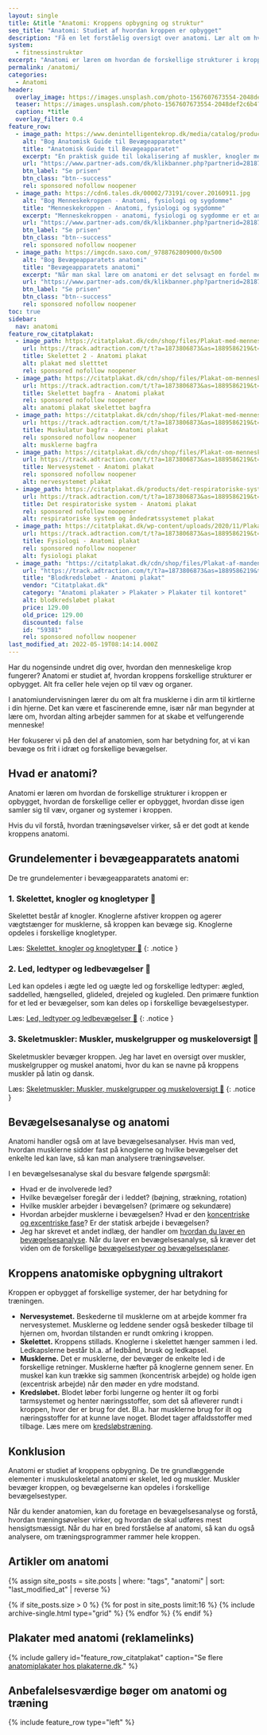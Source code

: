 ```yaml
---
layout: single
title: &title "Anatomi: Kroppens opbygning og struktur"
seo_title: "Anatomi: Studiet af hvordan kroppen er opbygget"
description: "Få en let forståelig oversigt over anatomi. Lær alt om hvordan de forskellige strukturer i kroppen er opbygget, fx knogler, muskler og led."
system:
  - fitnessinstruktør
excerpt: "Anatomi er læren om hvordan de forskellige strukturer i kroppen er opbygget, hvordan de forskellige celler er opbygget, hvordan disse igen samler sig til væv, organer og systemer i kroppen."
permalink: /anatomi/
categories:
  - Anatomi
header:
  overlay_image: https://images.unsplash.com/photo-1567607673554-2048def2c6b4?ixlib=rb-1.2.1&ixid=eyJhcHBfaWQiOjEyMDd9&auto=format&fit=crop&h=630&w=1200&q=60
  teaser: https://images.unsplash.com/photo-1567607673554-2048def2c6b4?ixlib=rb-1.2.1&ixid=eyJhcHBfaWQiOjEyMDd9&auto=format&fit=crop&h=300&w=400&q=10
  caption: *title
  overlay_filter: 0.4
feature_row:
  - image_path: https://www.denintelligentekrop.dk/media/catalog/product/cache/1/image/960x/9df78eab33525d08d6e5fb8d27136e95/a/n/anatomisk-guide-til-bevaegeapparatet-9788777499104-andrew-biel-gitte-bjerg-fuusager.jpg
    alt: "Bog Anatomisk Guide til Bevægeapparatet"
    title: "Anatomisk Guide til Bevægeapparatet"
    excerpt: "En praktisk guide til lokalisering af muskler, knogler med mere. Før du kan få succes med at undersøge og behandle bevægeapparatet, er du nødt til først at kende dets opbygning og kunne lokalisere de relevante strukturer."
    url: "https://www.partner-ads.com/dk/klikbanner.php?partnerid=28187&bannerid=38484&htmlurl=https://www.denintelligentekrop.dk/anatomisk-guide-til-bevaegeapparatet-9788777499104"
    btn_label: "Se prisen"
    btn_class: "btn--success"
    rel: sponsored nofollow noopener
  - image_path: https://cdn6.tales.dk/00002/73191/cover.20160911.jpg
    alt: "Bog Menneskekroppen - Anatomi, fysiologi og sygdomme"
    title: "Menneskekroppen - Anatomi, fysiologi og sygdomme"
    excerpt: "Menneskekroppen - anatomi, fysiologi og sygdomme er et anatomisk atlas til mennesket i det 21. århundrede. Gennem de computergenererede 3d-billeder og fantastiske illustrationer kan man opleve menneskekroppen i hidtil uset detaljegrad og skønhed."
    url: "https://www.partner-ads.com/dk/klikbanner.php?partnerid=28187&bannerid=84908&htmlurl=https://www.bog-ide.dk/produkt/246230/steve-parker-menneskekroppen-indbundet/1589853"
    btn_label: "Se prisen"
    btn_class: "btn--success"
    rel: sponsored nofollow noopener
  - image_path: https://imgcdn.saxo.com/_9788762809000/0x500
    alt: "Bog Bevægeapparatets anatomi"
    title: "Bevægeapparatets anatomi"
    excerpt: "Når man skal lære om anatomi er det selvsagt en fordel med gode lærebøger, og her er “Bevægeapparatets anatomi” en absolut klassiker. Bag lærebogen står forfatterne Finn Bojsen Møller, Jan Hejle, Erik Bruun Simonsen, Jørgen Tranum-Jensen. De kombinerer viden om almen anatomi med information om hvordan man forebygger, undersøger, behandler, træner og genoptræner."
    url: "https://www.partner-ads.com/dk/klikbanner.php?partnerid=28187&bannerid=43264&htmlurl=https://www.saxo.com/dk/bevaegeapparatets-anatomi_joergen-tranum-jensen_indbundet_9788762809000"
    btn_label: "Se prisen"
    btn_class: "btn--success"
    rel: sponsored nofollow noopener
toc: true
sidebar:
  nav: anatomi
feature_row_citatplakat:
  - image_path: https://citatplakat.dk/cdn/shop/files/Plakat-med-menneskets-skelet-AN10028.png?v=1734685912
    url: https://track.adtraction.com/t/t?a=1873806873&as=1889586219&t=2&tk=1&url=https://citatplakat.dk/products/skelettet-anatomi-plakat-1?_pos=2&_sid=d7a1ea844&_ss=r
    title: Skelettet 2 - Anatomi plakat
    alt: plakat med sletttet
    rel: sponsored nofollow noopener
  - image_path: https://citatplakat.dk/cdn/shop/files/Plakat-om-menneskets-skelet-bagfra-AN10026.png?v=1734675735
    url: https://track.adtraction.com/t/t?a=1873806873&as=1889586219&t=2&tk=1&url=https://citatplakat.dk/products/skelettet-bagfra-anatomi-plakat-1?_pos=6&_sid=d7a1ea844&_ss=r
    title: Skelettet bagfra - Anatomi plakat
    rel: sponsored nofollow noopener
    alt: anatomi plakat skelettet bagfra
  - image_path: https://citatplakat.dk/cdn/shop/files/Plakat-med-menneskets-muskler-AN10023.png?v=1734641138
    url: https://track.adtraction.com/t/t?a=1873806873&as=1889586219&t=2&tk=1&url=https://citatplakat.dk/products/muskulatur-anatomi-plakat?_pos=1&_sid=6a219cf53&_ss=r
    title: Muskulatur bagfra - Anatomi plakat
    rel: sponsored nofollow noopener
    alt: musklerne bagfra
  - image_path: https://citatplakat.dk/cdn/shop/files/Plakat-om-menneskets-nervesystem-AN10024.png?v=1734683097
    url: https://track.adtraction.com/t/t?a=1873806873&as=1889586219&t=2&tk=1&url=https://citatplakat.dk/products/nervesystemet-anatomi-plakat-1?_pos=2&_sid=6009a5234&_ss=r
    title: Nervesystemet - Anatomi plakat
    rel: sponsored nofollow noopener
    alt: nervesystemet plakat
  - image_path: https://citatplakat.dk/products/det-respiratoriske-system-anatomi-plakat?_pos=1&_sid=5fe605f46&_ss=r
    url: https://track.adtraction.com/t/t?a=1873806873&as=1889586219&t=2&tk=1&url=https://citatplakat.dk/products/det-respiratoriske-system-anatomi-plakat?_pos=1&_sid=5fe605f46&_ss=r
    title: Det respiratoriske system - Anatomi plakat
    rel: sponsored nofollow noopener
    alt: respiratoriske system og åndedrætssystemet plakat
  - image_path: https://citatplakat.dk/wp-content/uploads/2020/11/Plakat-af-mandens-anatomi-AN10000.png
    url: https://track.adtraction.com/t/t?a=1873806873&as=1889586219&t=2&tk=1&url=https://citatplakat.dk/plakater/anatomi-plakater/fysiologi-anatomi-plakat/
    title: Fysiologi - Anatomi plakat
    rel: sponsored nofollow noopener
    alt: fysiologi plakat
  - image_path: "https://citatplakat.dk/cdn/shop/files/Plakat-af-mandens-anatomi-AN10000.png?v=1734662041"
    url: "https://track.adtraction.com/t/t?a=1873806873&as=1889586219&t=2&tk=1&url=https://citatplakat.dk/products/fysiologi-anatomi-plakat?_pos=1&_psq=fysiologi&_ss=e&_v=1.0"
    title: "Blodkredsløbet - Anatomi plakat"
    vendor: "Citatplakat.dk"
    category: "Anatomi plakater > Plakater > Plakater til kontoret"
    alt: blodkredsløbet plakat
    price: 129.00
    old_price: 129.00
    discounted: false
    id: "59381"
    rel: sponsored nofollow noopener
last_modified_at: 2022-05-19T08:14:14.000Z
---
```


Har du nogensinde undret dig over, hvordan den menneskelige krop fungerer? Anatomi er studiet af, hvordan kroppens forskellige strukturer er opbygget. Alt fra celler hele vejen op til væv og organer.

I anatomiundervisningen lærer du om alt fra musklerne i din arm til kirtlerne i din hjerne. Det kan være et fascinerende emne, især når man begynder at lære om, hvordan alting arbejder sammen for at skabe et velfungerende menneske!

Her fokuserer vi på den del af anatomien, som har betydning for, at vi kan bevæge os frit i idræt og forskellige bevægelser.

## Hvad er anatomi?

Anatomi er læren om hvordan de forskellige strukturer i kroppen er opbygget, hvordan de forskellige celler er opbygget, hvordan disse igen samler sig til væv, organer og systemer i kroppen.

Hvis du vil forstå, hvordan træningsøvelser virker, så er det godt at kende kroppens anatomi.

## Grundelementer i bevægeapparatets anatomi

De tre grundelementer i bevægeapparatets anatomi er:

### 1. Skelettet, knogler og knogletyper 🦴

Skelettet består af knogler. Knoglerne afstiver kroppen og agerer vægtstænger for musklerne, så kroppen kan bevæge sig. Knoglerne opdeles i forskellige knogletyper.

Læs: [Skelettet, knogler og knogletyper 🦴](/knogler/)
{: .notice }

### 2. Led, ledtyper og ledbevægelser 🔧

Led kan opdeles i ægte led og uægte led og forskellige ledtyper: ægled, saddelled, hængselled, glideled, drejeled og kugleled. Den primære funktion for et led er bevægelser, som kan deles op i forskellige bevægelsestyper.

Læs: [Led, ledtyper og ledbevægelser 🔧](/anatomi/)
{: .notice }

### 3. Skeletmuskler: Muskler, muskelgrupper og muskeloversigt 💪

Skeletmuskler bevæger kroppen. Jeg har lavet en oversigt over muskler, muskelgrupper og muskel anatomi, hvor du kan se navne på kroppens muskler på latin og dansk.

Læs: [Skeletmuskler: Muskler, muskelgrupper og muskeloversigt 💪](/muskler/)
{: .notice }

## Bevægelsesanalyse og anatomi

Anatomi handler også om at lave bevægelsesanalyser. Hvis man ved, hvordan musklerne sidder fast på knoglerne og hvilke bevægelser det enkelte led kan lave, så kan man analysere træningsøvelser.

I en bevægelsesanalyse skal du besvare følgende spørgsmål:

- Hvad er de involverede led?
- Hvilke bevægelser foregår der i leddet? (bøjning, strækning, rotation)
- Hvilke muskler arbejder i bevægelsen? (primære og sekundære)
- Hvordan arbejder musklerne i bevægelsen? Hvad er den [koncentriske og excentriske fase](/koncentrisk-excentrisk-isometrisk/)? Er der statisk arbejde i bevægelsen?
- Jeg har skrevet et andet indlæg, der handler om [hvordan du laver en bevægelsesanalyse](/bevaegelsesanalyse/). Når du laver en bevægelsesanalyse, så kræver det viden om de forskellige [bevægelsestyper og bevægelsesplaner](/bevaegelsestyper-og-bevaegelsesplaner/).

## Kroppens anatomiske opbygning ultrakort

Kroppen er opbygget af forskellige systemer, der har betydning for træningen.

- **Nervesystemet.** Beskederne til musklerne om at arbejde kommer fra nervesystemet. Musklerne og leddene sender også beskeder tilbage til hjernen om, hvordan tilstanden er rundt omkring i kroppen.
- **Skelettet.** Kroppens stillads. Knoglerne i skelettet hænger sammen i led. Ledkapslerne består bl.a. af ledbånd, brusk og ledkapsel.
- **Musklerne.** Det er musklerne, der bevæger de enkelte led i de forskellige retninger. Musklerne hæfter på knoglerne gennem sener. En muskel kan kun trække sig sammen (koncentrisk arbejde) og holde igen (excentrisk arbejde) når den møder en ydre modstand.
- **Kredsløbet.** Blodet løber forbi lungerne og henter ilt og forbi tarmsystemet og henter næringsstoffer, som det så afleverer rundt i kroppen, hvor der er brug for det. Bl.a. har musklerne brug for ilt og næringsstoffer for at kunne lave noget. Blodet tager affaldsstoffer med tilbage. Læs mere om [kredsløbstræning](/konditionstraening/).

## Konklusion

Anatomi er studiet af kroppens opbygning. De tre grundlæggende elementer i muskuloskeletal anatomi er skelet, led og muskler. Muskler bevæger kroppen, og bevægelserne kan opdeles i forskellige bevægelsestyper.

Når du kender anatomien, kan du foretage en bevægelsesanalyse og forstå, hvordan træningsøvelser virker, og hvordan de skal udføres mest hensigtsmæssigt. Når du har en bred forståelse af anatomi, så kan du også analysere, om træningsprogrammer rammer hele kroppen.

## Artikler om anatomi

<div class="feature__wrapper">

{% assign site_posts = site.posts | where: "tags", "anatomi" | sort: "last_modified_at" | reverse %}

{% if site_posts.size > 0 %}
  {% for post in site_posts limit:16 %}
    {% include archive-single.html type="grid" %}
  {% endfor %}
{% endif %}

</div>

## Plakater med anatomi (reklamelinks)

{% include gallery id="feature_row_citatplakat" caption="Se flere [anatomiplakater hos plakaterne.dk](https://www.plakaterne.dk/anatomi-anatomiplakater-muskler-skeletter/)." %}

## Anbefalelsesværdige bøger om anatomi og træning

{% include feature_row type="left" %}
